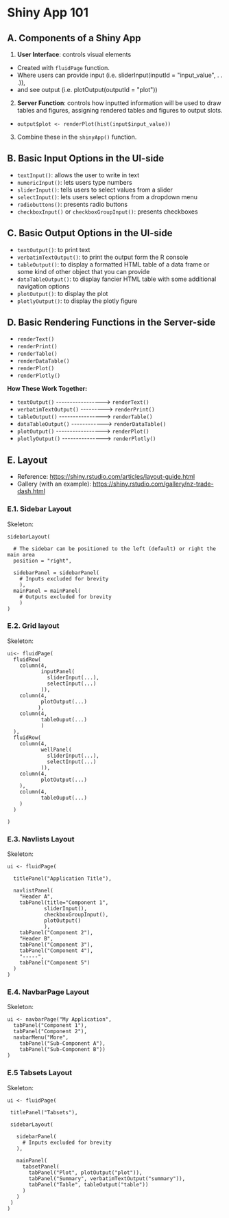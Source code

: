 # Shiny App 101
## A. Components of a Shiny App
1. __User Interface__: controls visual elements
  - Created with `fluidPage` function.
  - Where users can provide input (i.e. sliderInput(inputId = "input_value", . . .)), 
  - and see output (i.e. plotOutput(outputId = "plot"))
  
2. __Server Function__: controls how inputted information will be used to draw tables and figures, assigning rendered tables and figures to output slots.
  - `output$plot <- renderPlot(hist(input$input_value))`

3. Combine these in the `shinyApp()` function.

## B. Basic Input Options in the UI-side
- `textInput()`: allows the user to write in text
- `numericInput()`: lets users type numbers
- `sliderInput()`: tells users to select values from a slider
- `selectInput()`: lets users select options from a dropdown menu
- `radiobuttons()`: presents radio buttons
- `checkboxInput()` or `checkboxGroupInput()`: presents checkboxes

## C. Basic Output Options in the UI-side
- `textOutput()`: to print text
- `verbatimTextOutput()`: to print the output form the R console
- `tableOutput()`: to display a formatted HTML table of a data frame or some kind of other object that you can provide
- `dataTableOutput()`: to display fancier HTML table with some additional navigation options
- `plotOutput()`: to display the plot
- `plotlyOutput()`: to display the plotly figure

## D. Basic Rendering Functions in the Server-side
- `renderText()`
- `renderPrint()`
- `renderTable()`
- `renderDataTable()`
- `renderPlot()`
- `renderPlotly()`

__How These Work Together:__
- `textOutput()` -----------------> `renderText()`
- `verbatimTextOutput()` ---------> `renderPrint()`
- `tableOutput()` ----------------> `renderTable()`
- `dataTableOutput()` ------------> `renderDataTable()`
- `plotOutput()` -----------------> `renderPlot()`
- `plotlyOutput()` ---------------> `renderPlotly()`

## E. Layout
- Reference: https://shiny.rstudio.com/articles/layout-guide.html
- Gallery (with an example): https://shiny.rstudio.com/gallery/nz-trade-dash.html

### E.1. Sidebar Layout
Skeleton: 
```
sidebarLayout(

  # The sidebar can be positioned to the left (default) or right the main area
  position = "right",
              
  sidebarPanel = sidebarPanel(
    # Inputs excluded for brevity
    ),
  mainPanel = mainPanel(
    # Outputs excluded for brevity 
    )
)
```

### E.2. Grid layout
Skeleton: 
```
ui<- fluidPage(
  fluidRow(
    column(4,
           inputPanel(
             sliderInput(...),
             selectInput(...)
           )),
    column(4,
           plotOutput(...)
          ),
    column(4,
           tableOuput(...)
           )
  ),
  fluidRow(
    column(4,
           wellPanel(
             sliderInput(...),
             selectInput(...)
           )),
    column(4,
           plotOutput(...)
    ),
    column(4,
           tableOuput(...)
    )
  )

)
```

### E.3. Navlists Layout
Skeleton: 
```
ui <- fluidPage(

  titlePanel("Application Title"),

  navlistPanel(
    "Header A",
    tabPanel(title="Component 1",
            sliderInput(),
            checkboxGroupInput(),
            plotOutput()
            ),
    tabPanel("Component 2"),
    "Header B",
    tabPanel("Component 3"),
    tabPanel("Component 4"),
    "-----",
    tabPanel("Component 5")
  )
)
```

### E.4. NavbarPage Layout
Skeleton: 
```
ui <- navbarPage("My Application",
  tabPanel("Component 1"),
  tabPanel("Component 2"),
  navbarMenu("More",
    tabPanel("Sub-Component A"),
    tabPanel("Sub-Component B"))
)
```

### E.5 Tabsets Layout
Skeleton:
```
ui <- fluidPage(
 
 titlePanel("Tabsets"),
 
 sidebarLayout(
   
   sidebarPanel(
     # Inputs excluded for brevity
   ),
   
   mainPanel(
     tabsetPanel(
       tabPanel("Plot", plotOutput("plot")), 
       tabPanel("Summary", verbatimTextOutput("summary")), 
       tabPanel("Table", tableOutput("table"))
     )
   )
 )
)
```